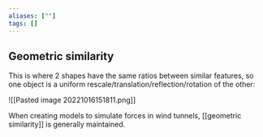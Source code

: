 ```yaml
---
aliases: [""]
tags: []
---
```


## Geometric similarity

This is where 2 shapes have the same ratios between similar features, so one object is a uniform rescale/translation/reflection/rotation of the other:

![[Pasted image 20221016151811.png]]

When creating models to simulate forces in wind tunnels, [[geometric similarity]] is generally maintained.
